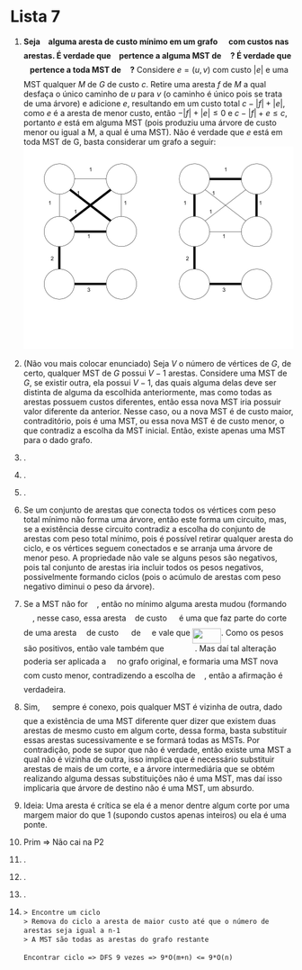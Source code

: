 # Lista 7

1. **Seja <img src="/P2/l7/tex/8cd34385ed61aca950a6b06d09fb50ac.svg?invert_in_darkmode&sanitize=true" align=middle width=7.654137149999991pt height=14.15524440000002pt/> alguma aresta de custo mínimo em um grafo <img src="/P2/l7/tex/5201385589993766eea584cd3aa6fa13.svg?invert_in_darkmode&sanitize=true" align=middle width=12.92464304999999pt height=22.465723500000017pt/> com custos nas arestas. É verdade que <img src="/P2/l7/tex/8cd34385ed61aca950a6b06d09fb50ac.svg?invert_in_darkmode&sanitize=true" align=middle width=7.654137149999991pt height=14.15524440000002pt/> pertence a alguma MST de <img src="/P2/l7/tex/5201385589993766eea584cd3aa6fa13.svg?invert_in_darkmode&sanitize=true" align=middle width=12.92464304999999pt height=22.465723500000017pt/>? É verdade que <img src="/P2/l7/tex/8cd34385ed61aca950a6b06d09fb50ac.svg?invert_in_darkmode&sanitize=true" align=middle width=7.654137149999991pt height=14.15524440000002pt/> pertence a toda MST de <img src="/P2/l7/tex/5201385589993766eea584cd3aa6fa13.svg?invert_in_darkmode&sanitize=true" align=middle width=12.92464304999999pt height=22.465723500000017pt/>?**
   Considere $e = (u,v)$ com custo $|e|$ e uma MST qualquer $M$ de $G$ de custo $c$. Retire uma aresta $f$ de $M$ a qual desfaça o único caminho de $u$ para $v$ (o caminho é único pois se trata de uma árvore) e adicione $e$, resultando em um custo total $c - |f| + |e|$, como $e$ é a aresta de menor custo, então $- |f| + |e| \leq 0$ e $c - |f| + e \leq c$, portanto $e$ está em alguma MST (pois produziu uma árvore de custo menor ou igual a M, a qual é uma MST).
   Não é verdade que $e$ está em toda MST de G, basta considerar um grafo a seguir:
   ![](media/EicNV.png)
   
2. (Não vou mais colocar enunciado)
   Seja $V$ o número de vértices de $G$, de certo, qualquer MST de $G$ possui $V-1$ arestas. Considere uma MST de $G$, se existir outra, ela possui $V-1$, das quais alguma delas deve ser distinta de alguma da escolhida anteriormente, mas como todas as arestas possuem custos diferentes, então essa nova MST iria possuir valor diferente da anterior. Nesse caso, ou a nova MST é de custo maior, contraditório, pois é uma MST, ou essa nova MST é de custo menor, o que contradiz a escolha da MST inicial. Então, existe apenas uma MST para o dado grafo.

3. .

4. .

5. .

6. Se um conjunto de arestas que conecta todos os vértices com peso total mínimo não forma uma árvore, então este forma um circuito, mas, se a existência desse circuito contradiz a escolha do conjunto de arestas com peso total mínimo, pois é possível retirar qualquer aresta do ciclo, e os vértices seguem conectados e se arranja uma árvore de menor peso.
   A propriedade não vale se alguns pesos são negativos, pois tal conjunto de arestas iria incluir todos os pesos negativos, possivelmente formando ciclos (pois o acúmulo de arestas com peso negativo diminui o peso da árvore).

7. Se a MST não for <img src="/P2/l7/tex/2f118ee06d05f3c2d98361d9c30e38ce.svg?invert_in_darkmode&sanitize=true" align=middle width=11.889314249999991pt height=22.465723500000017pt/>, então no mínimo alguma aresta mudou (formando <img src="/P2/l7/tex/ebeaa05cb906f59457d4c67ace59d4a9.svg?invert_in_darkmode&sanitize=true" align=middle width=15.67927349999999pt height=24.7161288pt/>, nesse caso, essa aresta <img src="/P2/l7/tex/8cd34385ed61aca950a6b06d09fb50ac.svg?invert_in_darkmode&sanitize=true" align=middle width=7.654137149999991pt height=14.15524440000002pt/> de custo <img src="/P2/l7/tex/6080da6c6e3253c502990ecf12d50c87.svg?invert_in_darkmode&sanitize=true" align=middle width=13.350722549999988pt height=14.15524440000002pt/> é uma que faz parte do corte de uma aresta <img src="/P2/l7/tex/190083ef7a1625fbc75f243cffb9c96d.svg?invert_in_darkmode&sanitize=true" align=middle width=9.81741584999999pt height=22.831056599999986pt/> de custo <img src="/P2/l7/tex/49b4952d104d909f66efed5b2c217730.svg?invert_in_darkmode&sanitize=true" align=middle width=14.813671949999991pt height=14.15524440000002pt/> de <img src="/P2/l7/tex/2f118ee06d05f3c2d98361d9c30e38ce.svg?invert_in_darkmode&sanitize=true" align=middle width=11.889314249999991pt height=22.465723500000017pt/> e vale que <img src="/P2/l7/tex/aae6cada470455040405053e80f7a5f4.svg?invert_in_darkmode&sanitize=true" align=middle width=51.219565649999986pt height=26.76175259999998pt/>. Como os pesos são positivos, então vale também que <img src="/P2/l7/tex/ecf23fdf9777518c4c8baed3fdd60ee9.svg?invert_in_darkmode&sanitize=true" align=middle width=50.903922299999984pt height=17.723762100000005pt/>. Mas daí tal alteração poderia ser aplicada a <img src="/P2/l7/tex/2f118ee06d05f3c2d98361d9c30e38ce.svg?invert_in_darkmode&sanitize=true" align=middle width=11.889314249999991pt height=22.465723500000017pt/> no grafo original, e formaria uma MST nova com custo menor, contradizendo a escolha de <img src="/P2/l7/tex/2f118ee06d05f3c2d98361d9c30e38ce.svg?invert_in_darkmode&sanitize=true" align=middle width=11.889314249999991pt height=22.465723500000017pt/>, então a afirmação é verdadeira.

8. Sim, <img src="/P2/l7/tex/8209c0f8b3c5233ea2e20dae55588c43.svg?invert_in_darkmode&sanitize=true" align=middle width=14.041179899999989pt height=22.465723500000017pt/> sempre é conexo, pois qualquer MST é vizinha de outra, dado que a existência de uma MST diferente quer dizer que existem duas arestas de mesmo custo em algum corte, dessa forma, basta substituir essas arestas sucessivamente e se formará todas as MSTs.
   Por contradição, pode se supor que não é verdade, então existe uma MST a qual não é vizinha de outra, isso implica que é necessário substituir arestas de mais de um corte, e a árvore intermediária que se obtém realizando alguma dessas substituições não é uma MST, mas daí isso implicaria que árvore de destino não é uma MST, um absurdo.

9. Ideia: Uma aresta é crítica se ela é a menor dentre algum corte por uma margem maior do que 1 (supondo custos apenas inteiros) ou ela é uma ponte.

10. Prim => Não cai na P2

11. .

12. .

13. .

14. ```
    > Encontre um ciclo
    > Remova do ciclo a aresta de maior custo até que o número de arestas seja igual a n-1
    > A MST são todas as arestas do grafo restante
    
    Encontrar ciclo => DFS 9 vezes => 9*O(m+n) <= 9*O(n)
    ```

